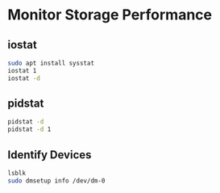# Monitor Storage Performance

## iostat
```bash
sudo apt install sysstat
iostat 1
iostat -d
```

## pidstat
```bash
pidstat -d
pidstat -d 1
```

## Identify Devices
```bash
lsblk
sudo dmsetup info /dev/dm-0
```
